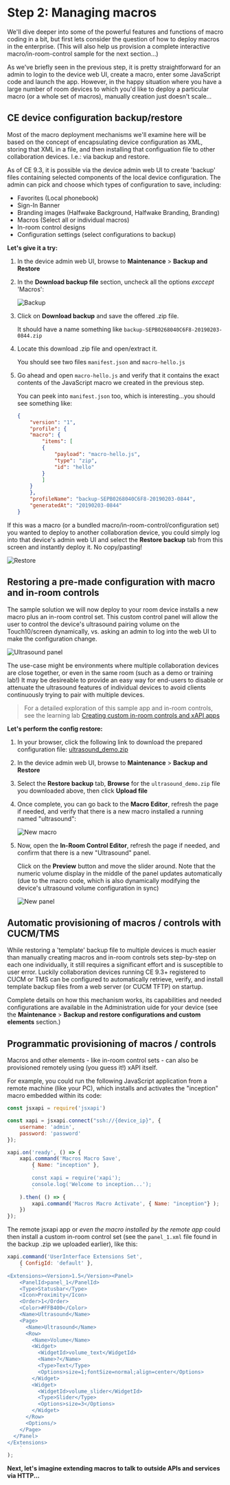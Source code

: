 # Step 2: Managing macros

We'll dive deeper into some of the powerful features and functions of macro coding in a bit, but first lets consider the question of how to deploy macros in the enterprise.  (This will also help us provision a complete interactive macro/in-room-control sample for the next section...)

As we've briefly seen in the previous step, it is pretty straightforward for an admin to login to the device web UI, create a macro, enter some JavaScript code and launch the app.  However, in the happy situation where you have a large number of room devices to which you'd like to deploy a particular macro (or a whole set of macros), manually creation just doesn't scale...

## CE device configuration backup/restore

Most of the macro deployment mechanisms we'll examine here will be based on the concept of encapsulating device configuration as XML, storing that XML in a file, and then installing that configuation file to other collaboration devices.  I.e.: via backup and restore.

As of CE 9.3, it is possible via the device admin web UI to create 'backup' files containing selected components of the local device configuration.  The admin can pick and choose which types of configuration to save, including:

* Favorites (Local phonebook)
* Sign-In Banner
* Branding images (Halfwake Background, Halfwake Branding, Branding)
* Macros (Select all or individual macros)
* In-room control designs
* Configuration settings (select configurations to backup)

**Let's give it a try:**

1. In the device admin web UI, browse to **Maintenance** > **Backup and Restore**

1. In the **Download backup file** section, uncheck all the options _exccept_ 'Macros':

    ![Backup](assets/images/step3-backup.png)

1. Click on **Download backup** and save the offered .zip file.

    It should have a name something like `backup-SEPB0268040C6F8-20190203-0844.zip`

1. Locate this download .zip file and open/extract it.

    You should see two files `manifest.json` and `macro-hello.js`

1. Go ahead and open `macro-hello.js` and verify that it contains the exact contents of the JavaScript macro we created in the previous step.  

    You can peek into `manifest.json` too, which is interesting...you should see something like:

    ```json
    {
        "version": "1",
        "profile": {
        "macro": {
            "items": [
            {
                "payload": "macro-hello.js",
                "type": "zip",
                "id": "hello"
            }
            ]
        }
        },
        "profileName": "backup-SEPB0268040C6F8-20190203-0844",
        "generatedAt": "20190203-0844"
    }
    ```

If this was a macro (or a bundled macro/in-room-control/configuration set) you wanted to deploy to another collaboration device, you could simply log into that device's admin web UI and select the **Restore backup** tab from this screen and instantly deploy it.  No copy/pasting!

![Restore](assets/images/step3-restore.png)

## Restoring a pre-made configuration with macro and in-room controls

The sample solution we will now deploy to your room device installs a new macro plus an in-room control set.  This custom control panel will allow the user to control the device's ultrasound pairing volume on the Touch10/screen dynamically, vs. asking an admin to log into the web UI to make the configuration change.

![Ultrasound panel](assets/images/step3-ultrasound-panel-animated.png)

The use-case might be environments where multiple collaboration devices are close together, or even in the same room (such as a demo or training lab!)  It may be desireable to provide an easy way for end-users to disable or attenuate the ultrasound features of individual devices to avoid clients continuously trying to pair with multiple devices.

>For a detailed exploration of this sample app and in-room controls, see the learning lab [Creating custom in-room controls and xAPI apps](https://learninglabs.cisco.com/lab/collab-xapi-controls/step/1)

**Let's perform the config restore:**

1. In your browser, click the following link to download the prepared configuration file: [ultrasound_demo.zip](/posts/files/collab-xapi-macros/assets/ultrasound_demo.zip)

1. In the device admin web UI, browse to **Maintenance** > **Backup and Restore**

1. Select the **Restore backup** tab, **Browse** for the `ultrasound_demo.zip` file you downloaded above, then click **Upload file**

1. Once complete, you can go back to the **Macro Editor**, refresh the page if needed, and verify that there is a new macro installed a running named "ultrasound":

    ![New macro](assets/images/step3-new-macro.png)

1. Now, open the **In-Room Control Editor**, refresh the page if needed, and confirm that there is a new "Ultrasound" panel.

    Click on the **Preview** button and move the slider around.  Note that the numeric volume display in the middle of the panel updates automatically (due to the macro code, which is also dynamically modifying the device's ultrasound volume configuration in sync)

    ![New panel](assets/images/step3-new-panel.png)

## Automatic provisioning of macros / controls with CUCM/TMS

While restoring a 'template' backup file to multiple devices is much easier than manually creating macros and in-room controls sets step-by-step on each one individually, it still requires a significant effort and is susceptible to user error.  Luckily collaboration devices running CE 9.3+ registered to CUCM or TMS can be configured to automatically retrieve, verify, and install template backup files from a web server (or CUCM TFTP) on startup.

Complete details on how this mechanism works, its capabilities and needed configurations are available in the Administration uide for your device (see the **Maintenance** > **Backup and restore configurations and custom elements** section.)

## Programmatic provisioning of macros / controls

Macros and other elements - like in-room control sets - can also be provisioned remotely using (you guess it!) xAPI itself.

For example, you could run the following JavaScript application from a remote machine (like your PC), which installs and activates the "inception" macro embedded within its code:

```javascript
const jsxapi = require('jsxapi')

const xapi = jsxapi.connect("ssh://{device_ip}", {
    username: 'admin',
    password: 'password'
});

xapi.on('ready', () => {
    xapi.command('Macros Macro Save',
        { Name: "inception" },
        `
        const xapi = require('xapi');
        console.log('Welcome to inception...');
        `
    ).then( () => {
        xapi.command('Macros Macro Activate', { Name: "inception"} );
    })
});
```

The remote jsxapi app or _even the macro installed by the remote app_ could then install a custom in-room control set (see the `panel_1.xml` file found in the backup .zip we uploaded earlier), like this:

```javascript
xapi.command('UserInterface Extensions Set',
    { ConfigId: 'default' },
    `
<Extensions><Version>1.5</Version><Panel>
    <PanelId>panel_1</PanelId>
    <Type>Statusbar</Type>
    <Icon>Proximity</Icon>
    <Order>1</Order>
    <Color>#FFB400</Color>
    <Name>Ultrasound</Name>
    <Page>
      <Name>Ultrasound</Name>
      <Row>
        <Name>Volume</Name>
        <Widget>
          <WidgetId>volume_text</WidgetId>
          <Name>?</Name>
          <Type>Text</Type>
          <Options>size=1;fontSize=normal;align=center</Options>
        </Widget>
        <Widget>
          <WidgetId>volume_slider</WidgetId>
          <Type>Slider</Type>
          <Options>size=3</Options>
        </Widget>
      </Row>
      <Options/>
    </Page>
  </Panel>
</Extensions>    
    `
); 
```

**Next, let's imagine extending macros to talk to outside APIs and services via HTTP...**
